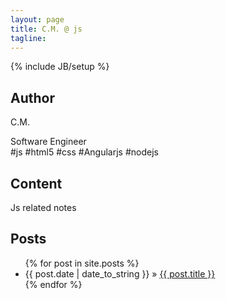 ```yaml
---
layout: page
title: C.M. @ js
tagline: 
---
```

{% include JB/setup %}

## Author

<span class='red'>C</span>.M.

Software Engineer <a href='mailto:mcrichard.buaa@gmail.com'><i class='fa fa-send'></i></a> <a href='//github.com/charles-ma' target='_blank'><i class='fa fa-github-alt'></i></a> <a href='//twitter.com/intent/user?screen_name=CharlesRMa' target='_blank'><i class='fa fa-twitter'></i></a>
<br>#js #html5 #css #Angularjs #nodejs

## Content

Js related notes

## Posts

<ul class="posts">
  {% for post in site.posts %}
    <li><span>{{ post.date | date_to_string }}</span> &raquo; <a href="{{ BASE_PATH }}{{ post.url }}">{{ post.title }}</a></li>
  {% endfor %}
</ul>

